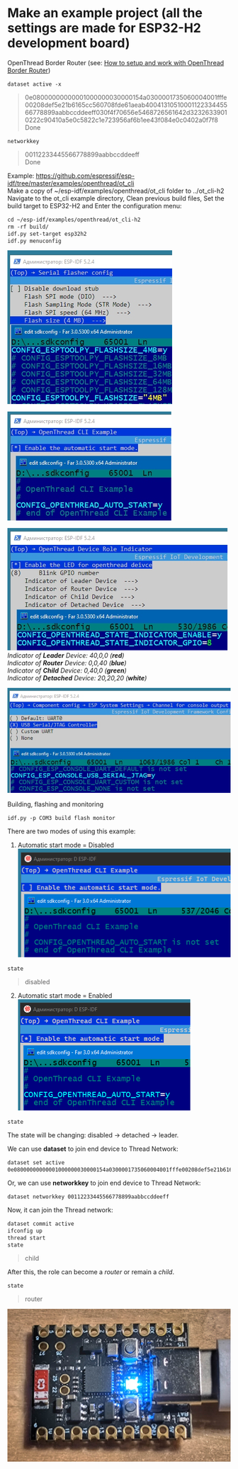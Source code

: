 # Make an example project (all the settings are made for ESP32-H2 development board)

OpenThread Border Router (see: [How to setup and work with OpenThread Border Router](../OPENTHREAD.md))
~~~
dataset active -x
~~~
> 0e08000000000001000000030000154a0300001735060004001fffe00208def5e21b6165cc560708fde61aeab4004131051000112233445566778899aabbccddeeff030f4f70656e5468726561642d32326339010222c90410a5e0c5822c1e723956af6b1ee43f084e0c0402a0f7f8  
> Done

~~~
networkkey
~~~
> 00112233445566778899aabbccddeeff  
> Done


Example: https://github.com/espressif/esp-idf/tree/master/examples/openthread/ot_cli  
Make a copy of ~/esp-idf/examples/openthread/ot_cli folder to ../ot_cli-h2  
Navigate to the ot_cli example directory, Clean previous build files, Set the build target to ESP32-H2 and Enter the configuration menu:  
~~~
cd ~/esp-idf/examples/openthread/ot_cli-h2
rm -rf build/
idf.py set-target esp32h2
idf.py menuconfig
~~~

![](../images/ot_cli/esp_menuconfig_01.jpg)  
  
![](../images/ot_cli/esp_menuconfig_02.jpg)  
  
![](../images/ot_cli/esp_menuconfig_03.jpg)  
*Indicator of **Leader** Device: 40,0,0 (**red**)*  
*Indicator of **Router** Device: 0,0,40 (**blue**)*  
*Indicator of **Child** Device: 0,40,0 (**green**)*  
*Indicator of **Detached** Device: 20,20,20 (**white**)*  

  
![](../images/ot_cli/esp_menuconfig_04.jpg)  

Building, flashing and monitoring  
~~~
idf.py -p COM3 build flash monitor
~~~

There are two modes of using this example:  
1) Automatic start mode = Disabled  
![](../images/ot_cli/esp-otcli_autostart_disabled.png)  
~~~
state
~~~
> disabled

2) Automatic start mode = Enabled  
![](../images/ot_cli/esp-otcli_autostart_enabled.png)  
~~~
state
~~~
The state will be changing: disabled -> detached -> leader.  

We can use **dataset** to join end device to Thread Network:
~~~
dataset set active 0e08000000000001000000030000154a0300001735060004001fffe00208def5e21b6165cc560708fde61aeab4004131051000112233445566778899aabbccddeeff030f4f70656e5468726561642d32326339010222c90410a5e0c5822c1e723956af6b1ee43f084e0c0402a0f7f8
~~~

Or, we can use **networkkey** to join end device to Thread Network:
~~~
dataset networkkey 00112233445566778899aabbccddeeff
~~~

Now, it can join the Thread network:
~~~
dataset commit active
ifconfig up
thread start
state
~~~
> child

After this, the role can become a *router* or remain a *child*.
~~~
state
~~~
> router

![](../images/ot_cli/esp-idf-ot_cli-h2_router.jpg)  
